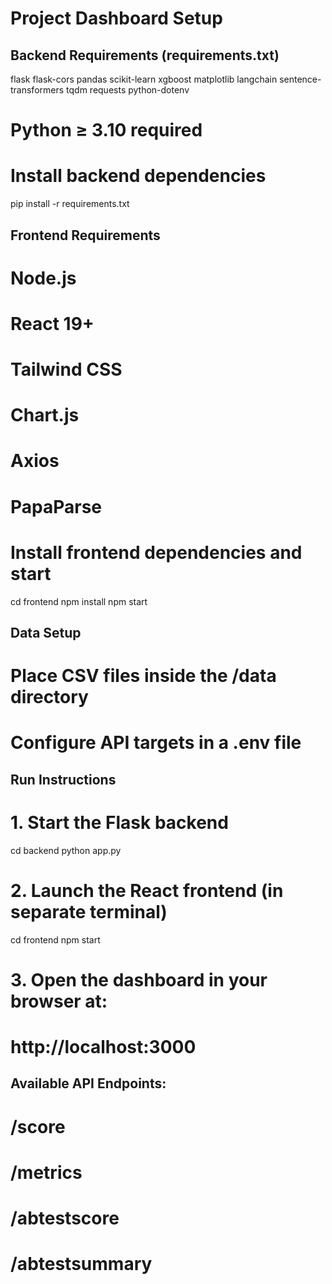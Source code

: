 # Project Dashboard Setup

## Backend Requirements (requirements.txt)

flask
flask-cors
pandas
scikit-learn
xgboost
matplotlib
langchain
sentence-transformers
tqdm
requests
python-dotenv

# Python ≥ 3.10 required

# Install backend dependencies

pip install -r requirements.txt

## Frontend Requirements

# Node.js

# React 19+

# Tailwind CSS

# Chart.js

# Axios

# PapaParse

# Install frontend dependencies and start

cd frontend
npm install
npm start

## Data Setup

# Place CSV files inside the /data directory

# Configure API targets in a .env file

## Run Instructions

# 1. Start the Flask backend

cd backend
python app.py

# 2. Launch the React frontend (in separate terminal)

cd frontend
npm start

# 3. Open the dashboard in your browser at:

# http://localhost:3000

## Available API Endpoints:

# /score

# /metrics

# /abtestscore

# /abtestsummary
